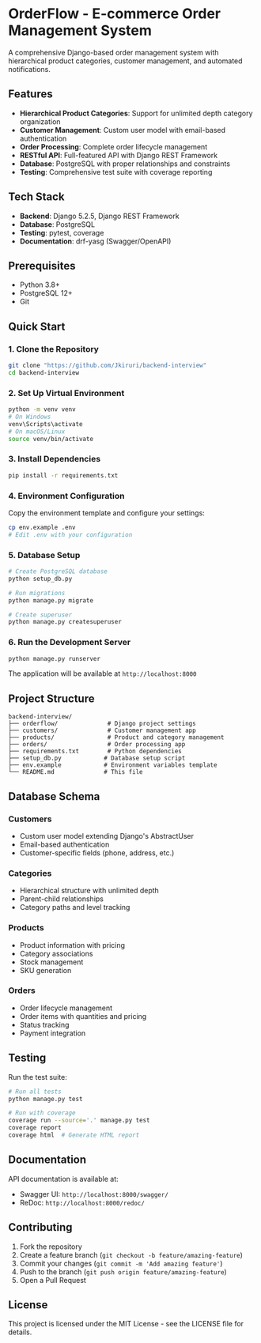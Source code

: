 # OrderFlow - E-commerce Order Management System

A comprehensive Django-based order management system with hierarchical product categories, customer management, and automated notifications.

## Features

- **Hierarchical Product Categories**: Support for unlimited depth category organization
- **Customer Management**: Custom user model with email-based authentication
- **Order Processing**: Complete order lifecycle management
- **RESTful API**: Full-featured API with Django REST Framework
- **Database**: PostgreSQL with proper relationships and constraints
- **Testing**: Comprehensive test suite with coverage reporting

## Tech Stack

- **Backend**: Django 5.2.5, Django REST Framework
- **Database**: PostgreSQL
- **Testing**: pytest, coverage
- **Documentation**: drf-yasg (Swagger/OpenAPI)

## Prerequisites

- Python 3.8+
- PostgreSQL 12+
- Git

## Quick Start

### 1. Clone the Repository
```bash
git clone "https://github.com/Jkiruri/backend-interview"
cd backend-interview
```

### 2. Set Up Virtual Environment
```bash
python -m venv venv
# On Windows
venv\Scripts\activate
# On macOS/Linux
source venv/bin/activate
```

### 3. Install Dependencies
```bash
pip install -r requirements.txt
```

### 4. Environment Configuration
Copy the environment template and configure your settings:
```bash
cp env.example .env
# Edit .env with your configuration
```

### 5. Database Setup
```bash
# Create PostgreSQL database
python setup_db.py

# Run migrations
python manage.py migrate

# Create superuser
python manage.py createsuperuser
```

### 6. Run the Development Server
```bash
python manage.py runserver
```

The application will be available at `http://localhost:8000`

## Project Structure

```
backend-interview/
├── orderflow/              # Django project settings
├── customers/              # Customer management app
├── products/               # Product and category management
├── orders/                 # Order processing app
├── requirements.txt        # Python dependencies
├── setup_db.py            # Database setup script
├── env.example            # Environment variables template
└── README.md              # This file
```

## Database Schema

### Customers
- Custom user model extending Django's AbstractUser
- Email-based authentication
- Customer-specific fields (phone, address, etc.)

### Categories
- Hierarchical structure with unlimited depth
- Parent-child relationships
- Category paths and level tracking

### Products
- Product information with pricing
- Category associations
- Stock management
- SKU generation

### Orders
- Order lifecycle management
- Order items with quantities and pricing
- Status tracking
- Payment integration

## Testing

Run the test suite:
```bash
# Run all tests
python manage.py test

# Run with coverage
coverage run --source='.' manage.py test
coverage report
coverage html  # Generate HTML report
```

## Documentation

API documentation is available at:
- Swagger UI: `http://localhost:8000/swagger/`
- ReDoc: `http://localhost:8000/redoc/`

## Contributing

1. Fork the repository
2. Create a feature branch (`git checkout -b feature/amazing-feature`)
3. Commit your changes (`git commit -m 'Add amazing feature'`)
4. Push to the branch (`git push origin feature/amazing-feature`)
5. Open a Pull Request

## License

This project is licensed under the MIT License - see the LICENSE file for details.

